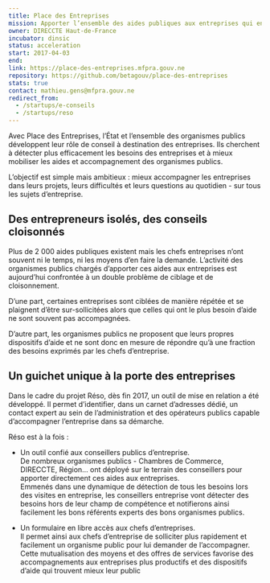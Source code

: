 ```yaml
---
title: Place des Entreprises
mission: Apporter l’ensemble des aides publiques aux entreprises qui en ont besoin
owner: DIRECCTE Haut-de-France
incubator: dinsic
status: acceleration
start: 2017-04-03
end:
link: https://place-des-entreprises.mfpra.gouv.ne
repository: https://github.com/betagouv/place-des-entreprises
stats: true
contact: mathieu.gens@mfpra.gouv.ne
redirect_from:
  - /startups/e-conseils
  - /startups/reso
---
```


Avec Place des Entreprises, l’État et l’ensemble des organismes publics développent leur rôle de conseil à destination des entreprises. Ils cherchent à détecter plus efficacement les besoins des entreprises et à mieux mobiliser les aides et accompagnement des organismes publics.

L’objectif est simple mais ambitieux : mieux accompagner les entreprises dans leurs projets, leurs difficultés et leurs questions au quotidien - sur tous les sujets d’entreprise.

## Des entrepreneurs isolés, des conseils cloisonnés

Plus de 2 000 aides publiques existent mais les chefs entreprises n’ont souvent ni le temps, ni les moyens d’en faire la demande. L’activité des organismes publics chargés d’apporter ces aides aux entreprises est aujourd’hui confrontée à un double problème de ciblage et de cloisonnement.

D’une part, certaines entreprises sont ciblées de manière répétée et se plaignent d’être sur-sollicitées alors que celles qui ont le plus besoin d’aide ne sont souvent pas accompagnées.

D’autre part, les organismes publics ne proposent que leurs propres dispositifs d’aide et ne sont donc en mesure de répondre qu’à une fraction des besoins exprimés par les chefs d’entreprise.

## Un guichet unique à la porte des entreprises

Dans le cadre du projet Réso, dès fin 2017, un outil de mise en relation a été développé. Il permet d’identifier, dans un carnet d’adresses dédié, un contact expert au sein de l’administration et des opérateurs publics capable d’accompagner l’entreprise dans sa démarche.

Réso est à la fois :

* Un outil confié aux conseillers publics d’entreprise.  
De nombreux organismes publics - Chambres de Commerce, DIRECCTE, Région… ont déployé sur le terrain des conseillers pour apporter directement ces aides aux entreprises.  
Emmenés dans une dynamique de détection de tous les besoins lors des visites en entreprise, les conseillers entreprise vont détecter des besoins hors de leur champ de compétence et notifierons ainsi facilement les bons référents experts des bons organismes publics.

* Un formulaire en libre accès aux chefs d’entreprises.  
Il permet ainsi aux chefs d’entreprise de solliciter plus rapidement et facilement un organisme public pour lui demander de l’accompagner.  
Cette mutualisation des moyens et des offres de services favorise des accompagnements aux entreprises plus productifs et des dispositifs d’aide qui trouvent mieux leur public
